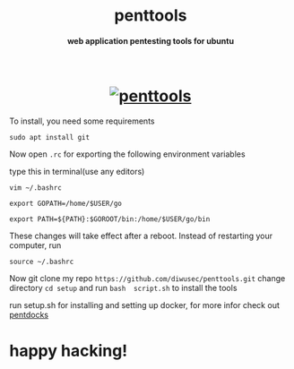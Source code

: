 <h1 align="center">penttools</h1>
<h4 align="center">web application pentesting tools for ubuntu</h4>

<h1 align="center">
  <br>
  <a href="https://github.com/diwusec/penttools"><img src="https://blog.eduonix.com/wp-content/uploads/2020/06/ethical-hacking-security.jpg" alt="penttools"></a>
  <br>
</h1>

To install, you need some requirements

```
sudo apt install git
```

Now open `.rc` for exporting the following environment variables
 
type this in terminal(use any editors)

`vim ~/.bashrc`
```
export GOPATH=/home/$USER/go
```
```
export PATH=${PATH}:$GOROOT/bin:/home/$USER/go/bin
```
These changes will take effect after a reboot. Instead of restarting your computer, run

`source ~/.bashrc`

Now git clone my repo `https://github.com/diwusec/penttools.git` change directory `cd setup` and run `bash  script.sh` to install the tools

<p>run setup.sh for installing and setting up docker, for more infor check out<a href="https://github.com/diwusec/penttools"> pentdocks</a></p>

# happy hacking!
